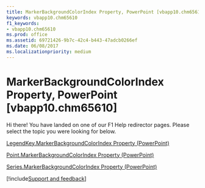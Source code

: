 ```yaml
---
title: MarkerBackgroundColorIndex Property, PowerPoint [vbapp10.chm65610]
keywords: vbapp10.chm65610
f1_keywords:
- vbapp10.chm65610
ms.prod: office
ms.assetid: 69721426-9b7c-42c4-b443-47adcb0266ef
ms.date: 06/08/2017
ms.localizationpriority: medium
---
```



# MarkerBackgroundColorIndex Property, PowerPoint [vbapp10.chm65610]

Hi there! You have landed on one of our F1 Help redirector pages. Please select the topic you were looking for below.

[LegendKey.MarkerBackgroundColorIndex Property (PowerPoint)](https://msdn.microsoft.com/library/882d5408-9d75-d452-ea53-1f7f2d575752%28Office.15%29.aspx)

[Point.MarkerBackgroundColorIndex Property (PowerPoint)](https://msdn.microsoft.com/library/357a97f9-d20a-6761-5977-23ee526a277a%28Office.15%29.aspx)

[Series.MarkerBackgroundColorIndex Property (PowerPoint)](https://msdn.microsoft.com/library/18640945-ac4a-c661-46fa-804a66f57502%28Office.15%29.aspx)

[!include[Support and feedback](~/includes/feedback-boilerplate.md)]